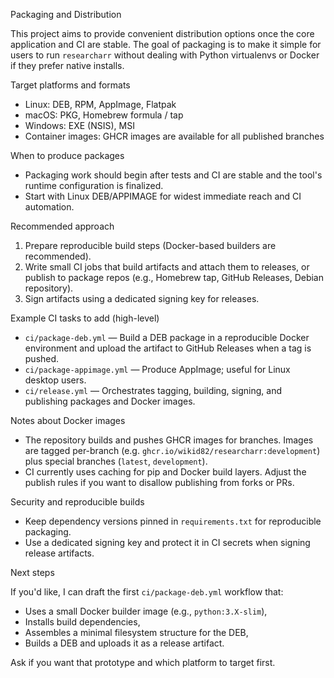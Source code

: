Packaging and Distribution

This project aims to provide convenient distribution options once the core application and CI are stable. The goal of packaging is to make it simple for users to run `researcharr` without dealing with Python virtualenvs or Docker if they prefer native installs.

Target platforms and formats

- Linux: DEB, RPM, AppImage, Flatpak
- macOS: PKG, Homebrew formula / tap
- Windows: EXE (NSIS), MSI
- Container images: GHCR images are available for all published branches

When to produce packages

- Packaging work should begin after tests and CI are stable and the tool's runtime configuration is finalized.
- Start with Linux DEB/APPIMAGE for widest immediate reach and CI automation.

Recommended approach

1. Prepare reproducible build steps (Docker-based builders are recommended).
2. Write small CI jobs that build artifacts and attach them to releases, or publish to package repos (e.g., Homebrew tap, GitHub Releases, Debian repository).
3. Sign artifacts using a dedicated signing key for releases.

Example CI tasks to add (high-level)

- `ci/package-deb.yml` — Build a DEB package in a reproducible Docker environment and upload the artifact to GitHub Releases when a tag is pushed.
- `ci/package-appimage.yml` — Produce AppImage; useful for Linux desktop users.
- `ci/release.yml` — Orchestrates tagging, building, signing, and publishing packages and Docker images.

Notes about Docker images

- The repository builds and pushes GHCR images for branches. Images are tagged per-branch (e.g. `ghcr.io/wikid82/researcharr:development`) plus special branches (`latest`, `development`).
- CI currently uses caching for pip and Docker build layers. Adjust the publish rules if you want to disallow publishing from forks or PRs.

Security and reproducible builds

- Keep dependency versions pinned in `requirements.txt` for reproducible packaging.
- Use a dedicated signing key and protect it in CI secrets when signing release artifacts.

Next steps

If you'd like, I can draft the first `ci/package-deb.yml` workflow that:

- Uses a small Docker builder image (e.g., `python:3.X-slim`),
- Installs build dependencies,
- Assembles a minimal filesystem structure for the DEB,
- Builds a DEB and uploads it as a release artifact.

Ask if you want that prototype and which platform to target first.
